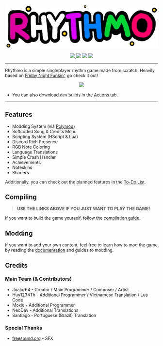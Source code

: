 <p align="center">
  <img src="./assets/images/menu/title/logo.png" width="900">
</p>

<p align="center">
  <a href="https://github.com/JoaTH-Team/Rhythmo-SC/actions/workflows/main.yml">
    <img src="https://github.com/JoaTH-Team/Rhythmo-SC/actions/workflows/main.yml/badge.svg">
  </a>
  <img src="https://img.shields.io/github/repo-size/JoaTH-Team/Rhythmo-SC">
  <img src="https://img.shields.io/github/issues/JoaTH-Team/Rhythmo-SC">
  <img src="https://img.shields.io/badge/balls-in_your_jaws-green">
</p>

---

Rhythmo is a simple singleplayer rhythm game made from scratch. Heavily based on [Friday Night Funkin'](https://github.com/FunkinCrew/Funkin/), go check it out!

<p align="center"><a href="https://joalor64.itch.io/rhythmo"><img src="https://static.itch.io/images/badge-color.svg?sanitize=true" width="40%"></a></p>

* You can also download dev builds in the [Actions](https://github.com/JoaTH-Team/Rhythmo-SC/actions) tab.

---

## Features
* Modding System (via [Polymod](https://github.com/larsiusprime/polymod/))
* Softcoded Song & Credits Menu
* Scripting System (HScript & Lua)
* Discord Rich Presence
* RGB Note Coloring
* Language Translations
* Simple Crash Handler
* Achievements
* Noteskins
* Shaders

Additionally, you can check out the planned features in the [To-Do List](/TODO.md).

## Compiling
> **USE THE LINKS ABOVE IF YOU JUST WANT TO PLAY THE GAME!**

If you want to build the game yourself, follow the [compilation guide](https://github.com/JoaTH-Team/Rhythmo-SC/wiki/Building-the-Game).

## Modding
If you want to add your own content, feel free to learn how to mod the game by reading the [documentation](https://github.com/JoaTH-Team/Rhythmo-SC/wiki) and guides to modding.

## Credits
### Main Team (& Contributors)
* Joalor64 - Creator / Main Programmer / Composer / Artist
* Huy1234Th - Additional Programmer / Vietnamese Translation / Lua Code
* Moxie - Additional Programmer
* NeoDev - Additional Translations
* Santiago - Portuguese (Brazil) Translation

### Special Thanks
* [freesound.org](https://freesound.org/) - SFX